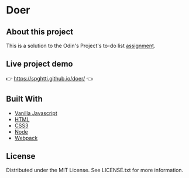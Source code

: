 # Doer

## About this project

This is a solution to the Odin's Project's to-do list [assignment](https://www.theodinproject.com/paths/full-stack-javascript/courses/javascript/lessons/todo-list).

## Live project demo
:point_right: https://spghtti.github.io/doer/ :point_left:

## Built With

- [Vanilla Javascript](https://developer.mozilla.org/en-US/docs/Web/JavaScript)
- [HTML](https://developer.mozilla.org/en-US/docs/Web/HTML)
- [CSS3](https://developer.mozilla.org/en-US/docs/Web/CSS)
- [Node](https://www.npmjs.com/)
- [Webpack](https://webpack.js.org/)


## License

Distributed under the MIT License. See LICENSE.txt for more information.
